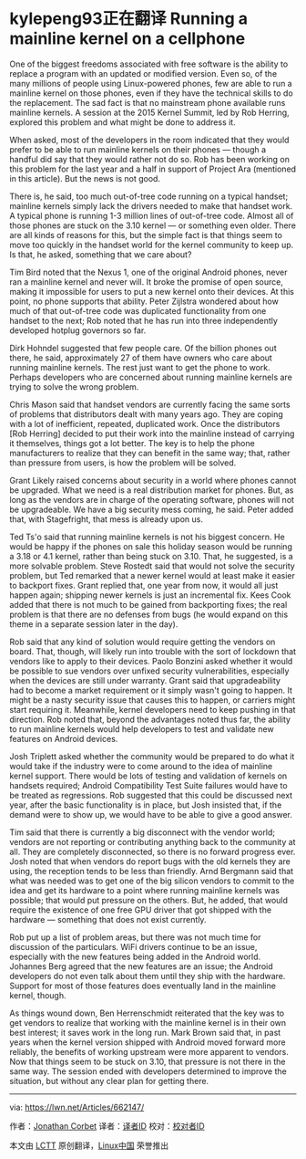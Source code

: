 
kylepeng93正在翻译
Running a mainline kernel on a cellphone
================================================================================

One of the biggest freedoms associated with free software is the ability to replace a program with an updated or modified version. Even so, of the many millions of people using Linux-powered phones, few are able to run a mainline kernel on those phones, even if they have the technical skills to do the replacement. The sad fact is that no mainstream phone available runs mainline kernels. A session at the 2015 Kernel Summit, led by Rob Herring, explored this problem and what might be done to address it.

When asked, most of the developers in the room indicated that they would prefer to be able to run mainline kernels on their phones — though a handful did say that they would rather not do so. Rob has been working on this problem for the last year and a half in support of Project Ara (mentioned in this article). But the news is not good.

There is, he said, too much out-of-tree code running on a typical handset; mainline kernels simply lack the drivers needed to make that handset work. A typical phone is running 1-3 million lines of out-of-tree code. Almost all of those phones are stuck on the 3.10 kernel — or something even older. There are all kinds of reasons for this, but the simple fact is that things seem to move too quickly in the handset world for the kernel community to keep up. Is that, he asked, something that we care about?

Tim Bird noted that the Nexus 1, one of the original Android phones, never ran a mainline kernel and never will. It broke the promise of open source, making it impossible for users to put a new kernel onto their devices. At this point, no phone supports that ability. Peter Zijlstra wondered about how much of that out-of-tree code was duplicated functionality from one handset to the next; Rob noted that he has run into three independently developed hotplug governors so far.

Dirk Hohndel suggested that few people care. Of the billion phones out there, he said, approximately 27 of them have owners who care about running mainline kernels. The rest just want to get the phone to work. Perhaps developers who are concerned about running mainline kernels are trying to solve the wrong problem.

Chris Mason said that handset vendors are currently facing the same sorts of problems that distributors dealt with many years ago. They are coping with a lot of inefficient, repeated, duplicated work. Once the distributors [Rob Herring] decided to put their work into the mainline instead of carrying it themselves, things got a lot better. The key is to help the phone manufacturers to realize that they can benefit in the same way; that, rather than pressure from users, is how the problem will be solved.

Grant Likely raised concerns about security in a world where phones cannot be upgraded. What we need is a real distribution market for phones. But, as long as the vendors are in charge of the operating software, phones will not be upgradeable. We have a big security mess coming, he said. Peter added that, with Stagefright, that mess is already upon us.

Ted Ts'o said that running mainline kernels is not his biggest concern. He would be happy if the phones on sale this holiday season would be running a 3.18 or 4.1 kernel, rather than being stuck on 3.10. That, he suggested, is a more solvable problem. Steve Rostedt said that would not solve the security problem, but Ted remarked that a newer kernel would at least make it easier to backport fixes. Grant replied that, one year from now, it would all just happen again; shipping newer kernels is just an incremental fix. Kees Cook added that there is not much to be gained from backporting fixes; the real problem is that there are no defenses from bugs (he would expand on this theme in a separate session later in the day).

Rob said that any kind of solution would require getting the vendors on board. That, though, will likely run into trouble with the sort of lockdown that vendors like to apply to their devices. Paolo Bonzini asked whether it would be possible to sue vendors over unfixed security vulnerabilities, especially when the devices are still under warranty. Grant said that upgradeability had to become a market requirement or it simply wasn't going to happen. It might be a nasty security issue that causes this to happen, or carriers might start requiring it. Meanwhile, kernel developers need to keep pushing in that direction. Rob noted that, beyond the advantages noted thus far, the ability to run mainline kernels would help developers to test and validate new features on Android devices.

Josh Triplett asked whether the community would be prepared to do what it would take if the industry were to come around to the idea of mainline kernel support. There would be lots of testing and validation of kernels on handsets required; Android Compatibility Test Suite failures would have to be treated as regressions. Rob suggested that this could be discussed next year, after the basic functionality is in place, but Josh insisted that, if the demand were to show up, we would have to be able to give a good answer.

Tim said that there is currently a big disconnect with the vendor world; vendors are not reporting or contributing anything back to the community at all. They are completely disconnected, so there is no forward progress ever. Josh noted that when vendors do report bugs with the old kernels they are using, the reception tends to be less than friendly. Arnd Bergmann said that what was needed was to get one of the big silicon vendors to commit to the idea and get its hardware to a point where running mainline kernels was possible; that would put pressure on the others. But, he added, that would require the existence of one free GPU driver that got shipped with the hardware — something that does not exist currently.

Rob put up a list of problem areas, but there was not much time for discussion of the particulars. WiFi drivers continue to be an issue, especially with the new features being added in the Android world. Johannes Berg agreed that the new features are an issue; the Android developers do not even talk about them until they ship with the hardware. Support for most of those features does eventually land in the mainline kernel, though.

As things wound down, Ben Herrenschmidt reiterated that the key was to get vendors to realize that working with the mainline kernel is in their own best interest; it saves work in the long run. Mark Brown said that, in past years when the kernel version shipped with Android moved forward more reliably, the benefits of working upstream were more apparent to vendors. Now that things seem to be stuck on 3.10, that pressure is not there in the same way. The session ended with developers determined to improve the situation, but without any clear plan for getting there.

--------------------------------------------------------------------------------

via: https://lwn.net/Articles/662147/

作者：[Jonathan Corbet][a]
译者：[译者ID](https://github.com/译者ID)
校对：[校对者ID](https://github.com/校对者ID)

本文由 [LCTT](https://github.com/LCTT/TranslateProject) 原创翻译，[Linux中国](http://linux.cn/) 荣誉推出

[a]:https://lwn.net/Articles/KernelSummit2015/

